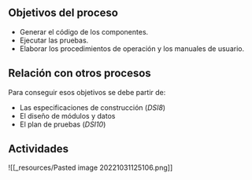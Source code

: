 
## Objetivos del proceso
- Generar el código de los componentes.
- Ejecutar las pruebas.
- Elaborar los procedimientos de operación y los manuales de usuario.

## Relación con otros procesos
Para conseguir esos objetivos se debe partir de:
- Las especificaciones de construcción (*DSI8*)
- El diseño de módulos y datos
- El plan de pruebas (*DSI10*)

## Actividades
![[_resources/Pasted image 20221031125106.png]]